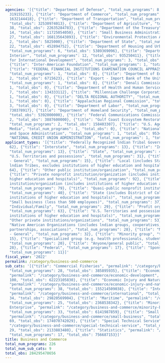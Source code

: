 ```yaml
---
agencies: '[{"title": "Department of Defense", "total_num_programs": 8, "total_obs":
  319155233}, {"title": "Department of Commerce", "total_num_programs": 49, "total_obs":
  1632144418}, {"title": "Department of Transportation", "total_num_programs": 12,
  "total_obs": 32530974013}, {"title": "Department of Agriculture", "total_num_programs":
  38, "total_obs": 22635284783}, {"title": "Department of the Treasury", "total_num_programs":
  14, "total_obs": 11725054050}, {"title": "Small Business Administration", "total_num_programs":
  27, "total_obs": 168135643893}, {"title": "Environmental Protection Agency", "total_num_programs":
  2, "total_obs": 5825000}, {"title": "Department of State", "total_num_programs":
  22, "total_obs": 452894752}, {"title": "Department of Housing and Urban Development",
  "total_num_programs": 6, "total_obs": 5389369096}, {"title": "Department of the
  Interior", "total_num_programs": 12, "total_obs": 935250411}, {"title": "Agency
  for International Development", "total_num_programs": 3, "total_obs": 29271000000},
  {"title": "Inter-American Foundation", "total_num_programs": 1, "total_obs": 0},
  {"title": "FEDERAL FINANCIAL INSTITUTIONS EXAMINATION COUNCIL APPRAISAL SUBCOMMITTEE",
  "total_num_programs": 1, "total_obs": 0}, {"title": "Department of Education", "total_num_programs":
  2, "total_obs": 6715623}, {"title": "Export - Import Bank of the United States",
  "total_num_programs": 1, "total_obs": 0}, {"title": "Denali Commission", "total_num_programs":
  1, "total_obs": 0}, {"title": "Department of Health and Human Services", "total_num_programs":
  7, "total_obs": 134333112}, {"title": "Millennium Challenge Corporation", "total_num_programs":
  1, "total_obs": 0}, {"title": "DELTA REGIONAL AUTHORITY", "total_num_programs":
  1, "total_obs": 0}, {"title": "Appalachian Regional Commission", "total_num_programs":
  3, "total_obs": 0}, {"title": "Department of Labor", "total_num_programs": 5, "total_obs":
  730378917}, {"title": "Department of Homeland Security", "total_num_programs": 3,
  "total_obs": 5392000000}, {"title": "Federal Communications Commission", "total_num_programs":
  2, "total_obs": 3887600000}, {"title": "Gulf Coast Ecosystem Restoration Council",
  "total_num_programs": 2, "total_obs": 158403307}, {"title": "U.S. Agency for Global
  Media", "total_num_programs": 1, "total_obs": 0}, {"title": "National Aeronautics
  and Space Administration", "total_num_programs": 1, "total_obs": 953452048}, {"title":
  "NATIONAL CREDIT UNION ADMINISTRATION", "total_num_programs": 1, "total_obs": 0}]'
applicant_types: '[{"title": "Federally Recognized lndian Tribal Governments", "total_num_programs":
  62}, {"title": "Interstate", "total_num_programs": 13}, {"title": "Intrastate",
  "total_num_programs": 13}, {"title": "State", "total_num_programs": 49}, {"title":
  "U.S. Territories and possessions", "total_num_programs": 31}, {"title": "Government
  - General", "total_num_programs": 15}, {"title": "Local (includes State-designated
  lndian Tribes, excludes institutions of higher education and hospitals", "total_num_programs":
  64}, {"title": "Other public institution/organization", "total_num_programs": 48},
  {"title": "Private nonprofit institution/organization (includes institutions of
  higher education and hospitals)", "total_num_programs": 92}, {"title": "Public nonprofit
  institution/organization (includes institutions of higher education and hospitals)",
  "total_num_programs": 79}, {"title": "Quasi-public nonprofit institution/organization",
  "total_num_programs": 40}, {"title": "State (includes District of Columbia, public
  institutions of higher education and hospitals)", "total_num_programs": 77}, {"title":
  "Small business (less than 500 employees)", "total_num_programs": 37}, {"title":
  "Individual/Family", "total_num_programs": 29}, {"title": "Profit organization",
  "total_num_programs": 63}, {"title": "U.S. Territories and possessions (includes
  institutions of higher education and hospitals)", "total_num_programs": 29}, {"title":
  "Other private institutions/organizations", "total_num_programs": 53}, {"title":
  "Native American Organizations (includes lndian groups, cooperatives, corporations,
  partnerships, associations)", "total_num_programs": 28}, {"title": "Non-Government
  - General", "total_num_programs": 32}, {"title": "Minority group", "total_num_programs":
  15}, {"title": "Specialized group (e.g. health professionals, students, veterans)",
  "total_num_programs": 20}, {"title": "Anyone/general public", "total_num_programs":
  28}, {"title": "Federal", "total_num_programs": 17}, {"title": "Sponsored organization",
  "total_num_programs": 11}]'
fiscal_year: '2022'
permalink: /category/business-and-commerce
sub_cats: '[{"title": "Commercial Fisheries", "permalink": "/category/business-and-commerce/commercial-fisheries",
  "total_num_programs": 28, "total_obs": 385895935}, {"title": "Economic Development",
  "permalink": "/category/business-and-commerce/economic-development", "total_num_programs":
  100, "total_obs": 62223105830}, {"title": "Economic Injury and Natural Disaster",
  "permalink": "/category/business-and-commerce/economic-injury-and-natural-disaster",
  "total_num_programs": 38, "total_obs": 155214509038}, {"title": "International",
  "permalink": "/category/business-and-commerce/international", "total_num_programs":
  34, "total_obs": 29820569904}, {"title": "Maritime", "permalink": "/category/business-and-commerce/maritime",
  "total_num_programs": 25, "total_obs": 2368538342}, {"title": "Minority Business
  Enterprise", "permalink": "/category/business-and-commerce/minority-business-enterprise",
  "total_num_programs": 33, "total_obs": 6141987859}, {"title": "Small Business",
  "permalink": "/category/business-and-commerce/small-business", "total_num_programs":
  69, "total_obs": 174070742029}, {"title": "Special Technical Service", "permalink":
  "/category/business-and-commerce/special-technical-service", "total_num_programs":
  29, "total_obs": 2133883480}, {"title": "Statistics", "permalink": "/category/business-and-commerce/statistics",
  "total_num_programs": 17, "total_obs": 756687153}]'
title: Business and Commerce
total_num_programs: 226
total_num_sub_cats: 9
total_obs: 284295478656
---
```

